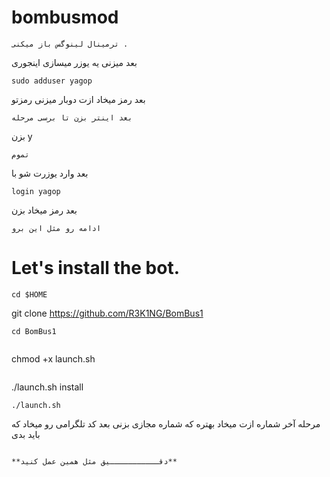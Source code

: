 # bombusmod
```
ترمینال لینوگس باز میکنی . 
```
بعد میزنی یه یوزر میسازی اینجوری
```
sudo adduser yagop 
```
بعد رمز میخاد ازت دوبار میزنی رمزتو
```
بعد اینتر بزن تا برسی مرحله 
```
بزن y
```
تموم
```
بعد وارد یوزرت شو با
```
login yagop
```
بعد رمز میخاد بزن
```
ادامه رو مثل این برو
```
# Let's install the bot.
```
cd $HOME
```
git clone https://github.com/R3K1NG/BomBus1
```
cd BomBus1
```
```
```
chmod +x launch.sh
```
```
./launch.sh install
```
./launch.sh 
```

مرحله آخر
شماره ازت میخاد بهتره که شماره مجازی بزنی بعد کد تلگرامی رو میخاد که باید بدی
```

**دقـــــــــــيق مثل همین عمل کنید**

```

```

```


